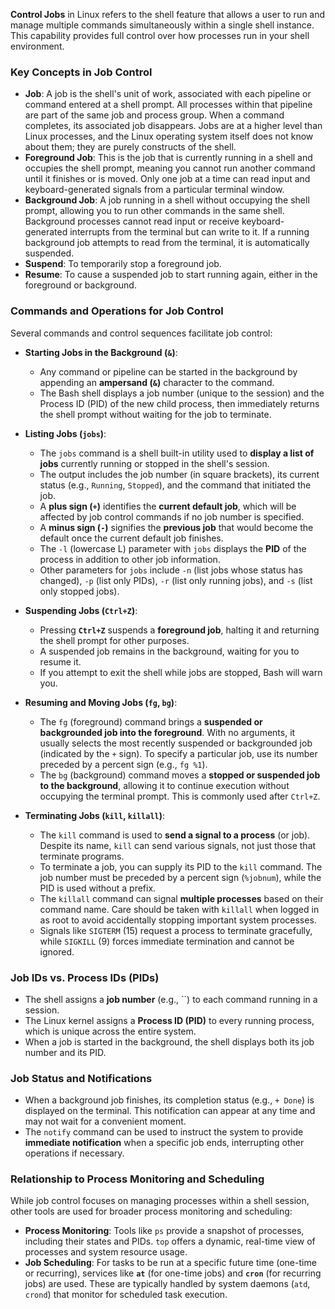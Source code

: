 **Control Jobs** in Linux refers to the shell feature that allows a user to run and manage multiple commands simultaneously within a single shell instance. This capability provides full control over how processes run in your shell environment.

### Key Concepts in Job Control

*   **Job**: A job is the shell's unit of work, associated with each pipeline or command entered at a shell prompt. All processes within that pipeline are part of the same job and process group. When a command completes, its associated job disappears. Jobs are at a higher level than Linux processes, and the Linux operating system itself does not know about them; they are purely constructs of the shell.
*   **Foreground Job**: This is the job that is currently running in a shell and occupies the shell prompt, meaning you cannot run another command until it finishes or is moved. Only one job at a time can read input and keyboard-generated signals from a particular terminal window.
*   **Background Job**: A job running in a shell without occupying the shell prompt, allowing you to run other commands in the same shell. Background processes cannot read input or receive keyboard-generated interrupts from the terminal but can write to it. If a running background job attempts to read from the terminal, it is automatically suspended.
*   **Suspend**: To temporarily stop a foreground job.
*   **Resume**: To cause a suspended job to start running again, either in the foreground or background.

### Commands and Operations for Job Control

Several commands and control sequences facilitate job control:

*   **Starting Jobs in the Background (`&`)**:
    *   Any command or pipeline can be started in the background by appending an **ampersand (`&`)** character to the command.
    *   The Bash shell displays a job number (unique to the session) and the Process ID (PID) of the new child process, then immediately returns the shell prompt without waiting for the job to terminate.

*   **Listing Jobs (`jobs`)**:
    *   The `jobs` command is a shell built-in utility used to **display a list of jobs** currently running or stopped in the shell's session.
    *   The output includes the job number (in square brackets), its current status (e.g., `Running`, `Stopped`), and the command that initiated the job.
    *   A **plus sign (`+`)** identifies the **current default job**, which will be affected by job control commands if no job number is specified.
    *   A **minus sign (`-`)** signifies the **previous job** that would become the default once the current default job finishes.
    *   The `-l` (lowercase L) parameter with `jobs` displays the **PID** of the process in addition to other job information.
    *   Other parameters for `jobs` include `-n` (list jobs whose status has changed), `-p` (list only PIDs), `-r` (list only running jobs), and `-s` (list only stopped jobs).

*   **Suspending Jobs (`Ctrl+Z`)**:
    *   Pressing **`Ctrl+Z`** suspends a **foreground job**, halting it and returning the shell prompt for other purposes.
    *   A suspended job remains in the background, waiting for you to resume it.
    *   If you attempt to exit the shell while jobs are stopped, Bash will warn you.

*   **Resuming and Moving Jobs (`fg`, `bg`)**:
    *   The `fg` (foreground) command brings a **suspended or backgrounded job into the foreground**. With no arguments, it usually selects the most recently suspended or backgrounded job (indicated by the `+` sign). To specify a particular job, use its number preceded by a percent sign (e.g., `fg %1`).
    *   The `bg` (background) command moves a **stopped or suspended job to the background**, allowing it to continue execution without occupying the terminal prompt. This is commonly used after `Ctrl+Z`.

*   **Terminating Jobs (`kill`, `killall`)**:
    *   The `kill` command is used to **send a signal to a process** (or job). Despite its name, `kill` can send various signals, not just those that terminate programs.
    *   To terminate a job, you can supply its PID to the `kill` command. The job number must be preceded by a percent sign (`%jobnum`), while the PID is used without a prefix.
    *   The `killall` command can signal **multiple processes** based on their command name. Care should be taken with `killall` when logged in as root to avoid accidentally stopping important system processes.
    *   Signals like `SIGTERM` (15) request a process to terminate gracefully, while `SIGKILL` (9) forces immediate termination and cannot be ignored.

### Job IDs vs. Process IDs (PIDs)

*   The shell assigns a **job number** (e.g., ``) to each command running in a session.
*   The Linux kernel assigns a **Process ID (PID)** to every running process, which is unique across the entire system.
*   When a job is started in the background, the shell displays both its job number and its PID.

### Job Status and Notifications

*   When a background job finishes, its completion status (e.g., `+ Done`) is displayed on the terminal. This notification can appear at any time and may not wait for a convenient moment.
*   The `notify` command can be used to instruct the system to provide **immediate notification** when a specific job ends, interrupting other operations if necessary.

### Relationship to Process Monitoring and Scheduling

While job control focuses on managing processes within a shell session, other tools are used for broader process monitoring and scheduling:

*   **Process Monitoring**: Tools like `ps` provide a snapshot of processes, including their states and PIDs. `top` offers a dynamic, real-time view of processes and system resource usage.
*   **Job Scheduling**: For tasks to be run at a specific future time (one-time or recurring), services like **`at`** (for one-time jobs) and **`cron`** (for recurring jobs) are used. These are typically handled by system daemons (`atd`, `crond`) that monitor for scheduled task execution.